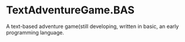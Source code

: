 # TextAdventureGame.BAS
A text-based adventure game(still developing, written in basic, an early programming language.
